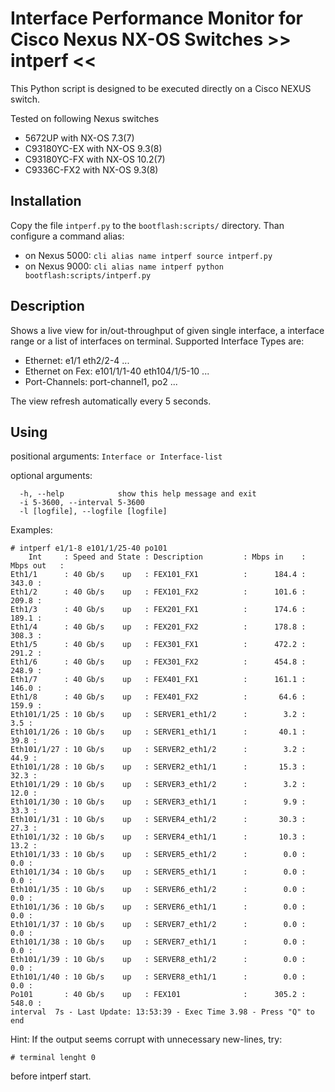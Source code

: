 # Interface Performance Monitor for Cisco Nexus NX-OS Switches >> intperf <<

This Python script is designed to be executed directly on a Cisco NEXUS switch. 

Tested on following Nexus switches
 - 5672UP with NX-OS 7.3(7)
 - C93180YC-EX with NX-OS 9.3(8)
 - C93180YC-FX with NX-OS 10.2(7)
 - C9336C-FX2 with NX-OS 9.3(8)

## Installation
Copy the file `intperf.py` to the `bootflash:scripts/` directory. Than configure a command alias:

* on Nexus 5000:
  `cli alias name intperf source intperf.py`
* on Nexus 9000:
  `cli alias name intperf python bootflash:scripts/intperf.py`
 
## Description
Shows a live view for in/out-throughput of given single interface, a interface range
or a list of interfaces on terminal.
Supported Interface Types are:
 - Ethernet: e1/1 eth2/2-4 ...
 - Ethernet on Fex: e101/1/1-40 eth104/1/5-10 ...
 - Port-Channels: port-channel1, po2 ...

The view refresh automatically every 5 seconds.

## Using
positional arguments:
  `Interface or Interface-list`

optional arguments:
```
  -h, --help            show this help message and exit
  -i 5-3600, --interval 5-3600
  -l [logfile], --logfile [logfile]
```

Examples:
```
# intperf e1/1-8 e101/1/25-40 po101
    Int     : Speed and State : Description         : Mbps in    : Mbps out   :
Eth1/1      : 40 Gb/s    up   : FEX101_FX1          :      184.4 :      343.0 :
Eth1/2      : 40 Gb/s    up   : FEX101_FX2          :      101.6 :      209.8 :
Eth1/3      : 40 Gb/s    up   : FEX201_FX1          :      174.6 :      189.1 :
Eth1/4      : 40 Gb/s    up   : FEX201_FX2          :      178.8 :      308.3 :
Eth1/5      : 40 Gb/s    up   : FEX301_FX1          :      472.2 :      291.2 :
Eth1/6      : 40 Gb/s    up   : FEX301_FX2          :      454.8 :      248.9 :
Eth1/7      : 40 Gb/s    up   : FEX401_FX1          :      161.1 :      146.0 :
Eth1/8      : 40 Gb/s    up   : FEX401_FX2          :       64.6 :      159.9 :
Eth101/1/25 : 10 Gb/s    up   : SERVER1_eth1/2      :        3.2 :        3.5 :
Eth101/1/26 : 10 Gb/s    up   : SERVER1_eth1/1      :       40.1 :       39.8 :
Eth101/1/27 : 10 Gb/s    up   : SERVER2_eth1/2      :        3.2 :       44.9 :
Eth101/1/28 : 10 Gb/s    up   : SERVER2_eth1/1      :       15.3 :       32.3 :
Eth101/1/29 : 10 Gb/s    up   : SERVER3_eth1/2      :        3.2 :       12.0 :
Eth101/1/30 : 10 Gb/s    up   : SERVER3_eth1/1      :        9.9 :       33.3 :
Eth101/1/31 : 10 Gb/s    up   : SERVER4_eth1/2      :       30.3 :       27.3 :
Eth101/1/32 : 10 Gb/s    up   : SERVER4_eth1/1      :       10.3 :       13.2 :
Eth101/1/33 : 10 Gb/s    up   : SERVER5_eth1/2      :        0.0 :        0.0 :
Eth101/1/34 : 10 Gb/s    up   : SERVER5_eth1/1      :        0.0 :        0.0 :
Eth101/1/35 : 10 Gb/s    up   : SERVER6_eth1/2      :        0.0 :        0.0 :
Eth101/1/36 : 10 Gb/s    up   : SERVER6_eth1/1      :        0.0 :        0.0 :
Eth101/1/37 : 10 Gb/s    up   : SERVER7_eth1/2      :        0.0 :        0.0 :
Eth101/1/38 : 10 Gb/s    up   : SERVER7_eth1/1      :        0.0 :        0.0 :
Eth101/1/39 : 10 Gb/s    up   : SERVER8_eth1/2      :        0.0 :        0.0 :
Eth101/1/40 : 10 Gb/s    up   : SERVER8_eth1/1      :        0.0 :        0.0 :
Po101       : 40 Gb/s    up   : FEX101              :      305.2 :      548.0 :
interval  7s - Last Update: 13:53:39 - Exec Time 3.98 - Press "Q" to end
```

Hint:
  If the output seems corrupt with unnecessary new-lines, try:
    
  `# terminal lenght 0`
  
  before intperf start.
